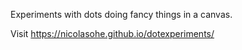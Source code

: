 Experiments with dots doing fancy things in a canvas.

Visit https://nicolasohe.github.io/dotexperiments/